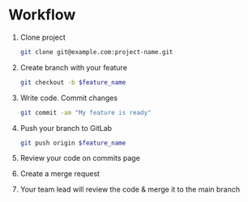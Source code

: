 # Workflow

1.  Clone project

    ```bash
    git clone git@example.com:project-name.git
    ```

1.  Create branch with your feature

    ```bash
    git checkout -b $feature_name
    ```

1.  Write code. Commit changes

    ```bash
    git commit -am "My feature is ready"
    ```

1.  Push your branch to GitLab

    ```bash
    git push origin $feature_name
    ```

1.  Review your code on commits page

1.  Create a merge request

1.  Your team lead will review the code &amp; merge it to the main branch
